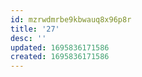 ```yaml
---
id: mzrwdmrbe9kbwauq8x96p8r
title: '27'
desc: ''
updated: 1695836171586
created: 1695836171586
---
```


